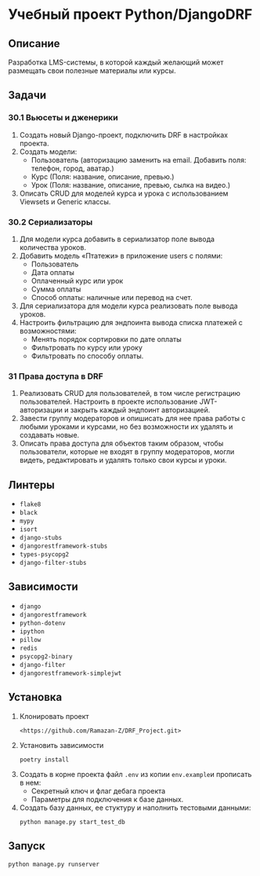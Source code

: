 # Учебный проект Python/DjangoDRF
## Описание
Разработка LMS-системы, в которой каждый желающий может размещать свои полезные материалы или курсы.
## Задачи
### 30.1 Вьюсеты и дженерики
1. Создать новый Django-проект, подключить DRF в настройках проекта.
2. Создать модели:
	* Пользователь (авторизацию заменить на email. Добавить поля: телефон, город, аватар.)
	* Курс (Поля: название, описание, превью.)
	* Урок (Поля: название, описание, превью, сылка на видео.)
3. Описать CRUD для моделей курса и урока с использованием Viewsets и Generic классы.
### 30.2 Сериализаторы
1. Для модели курса добавить в сериализатор поле вывода количества уроков.
2. Добавить модель «Птатежи» в приложение users с полями:
	* Пользователь
	* Дата оплаты
	* Оплаченный курс или урок
	* Сумма оплаты
	* Способ оплаты: наличные или перевод на счет.
3. Для сериализатора для модели курса реализовать поле вывода уроков.
4. Настроить фильтрацию для эндпоинта вывода списка платежей с возможностями:
	* Менять порядок сортировки по дате оплаты
	* Фильтровать по курсу или уроку
	* Фильтровать по способу оплаты.
### 31 Права доступа в DRF
1. Реализовать CRUD для пользователей, в том числе регистрацию пользователей.
	Настроить в проекте использование JWT-авторизации и закрыть каждый эндпоинт авторизацией.
2. Завести группу модераторов и опишисать для нее права работы с любыми уроками и курсами,
	но без возможности их удалять и создавать новые.
3. Описать права доступа для объектов таким образом, чтобы пользователи, которые не входят в группу модераторов,
	могли видеть, редактировать и удалять только свои курсы и уроки.
## Линтеры
* `flake8`
* `black`
* `mypy`
* `isort`
* `django-stubs`
* `djangorestframework-stubs`
* `types-psycopg2`
* `django-filter-stubs`
## Зависимости
* `django`
* `djangorestframework`
* `python-dotenv`
* `ipython`
* `pillow`
* `redis`
* `psycopg2-binary`
* `django-filter`
* `djangorestframework-simplejwt`
## Установка
1. Клонировать проект
	```
	<https://github.com/Ramazan-Z/DRF_Project.git>
	```
2. Установить зависимости
	```
	poetry install
	```
3. Создать в корне проекта файл `.env` из  копии `env.example`и прописать в нем:
	* Секретный ключ и флаг дебага проекта
	* Параметры для подключения к базе данных.
4. Создать базу данных, ее стуктуру и наполнить тестовыми данными:
	```
	python manage.py start_test_db
	```
## Запуск
```
python manage.py runserver
```